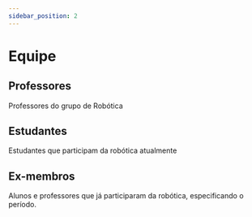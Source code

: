 ```yaml
---
sidebar_position: 2
---
```


# Equipe

## Professores

Professores do grupo de Robótica

## Estudantes

Estudantes que participam da robótica atualmente

## Ex-membros

Alunos e professores que já participaram da robótica, especificando o período.

